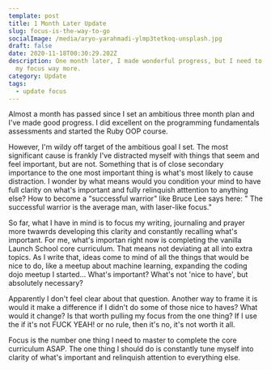 ```yaml
---
template: post
title: 1 Month Later Update
slug: focus-is-the-way-to-go
socialImage: /media/aryo-yarahmadi-ylmp3tetkoq-unsplash.jpg
draft: false
date: 2020-11-18T00:30:29.202Z
description: One month later, I made wonderful progress, but I need to increase
  my focus way more.
category: Update
tags:
  - update focus
---
```

Almost a month has passed since I set an ambitious three month plan and I've made good progress. I did excellent on the programming fundamentals assessments and started the Ruby OOP course.

However, I'm wildy off target of the ambitious goal I set. The most significant cause is frankly I've distracted myself with things that seem and feel important, but are not. Something that is of close secondary importance to the one most important thing is what's most likely to cause distraction. I wonder by what means would you condition your mind to have full clarity on what's important and fully relinquish atttention to anything else? How to become a "successful warrior" like Bruce Lee says here:  " ‎The successful warrior is the average man, with laser-like focus."

So far, what I have in mind is to focus my writing, journaling and prayer more twawrds developing this clarity and constantly recalling what's important. For me, what's importan right now is completing the vanilla Launch School core curriculum. That means not deviating at all into extra topics. As I write that, ideas come to mind of all the things that would be nice to do, like a meetup about machine learning, expanding the coding dojo meetup I started... What's important? What's not 'nice to have', but absolutely necessary?

Apparently I don't feel clear about that question. Another way to frame it is would it make a difference if I didn't do some of those nice to haves? What would it change? Is that worth pulling my focus from the one thing? If I use the if it's not FUCK YEAH! or no rule, then it's no, it's not worth it all.

Focus is the number one thing I need to master to complete the core curriculum ASAP. The one thing I should do is constantly tune myself into clarity of what's important and relinquish attention to everything else.